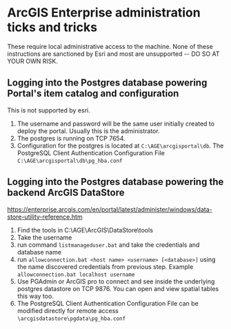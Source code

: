 # ArcGIS Enterprise administration ticks and tricks

These require local administrative access to the machine. None of these instructions are sanctioned by Esri and most are unsupported -- DO SO AT YOUR OWN RISK. 

## Logging into the Postgres database powering Portal's item catalog and configuration

This is not supported by esri. 

1. The username and password will be the same user initially created to deploy the portal. Usually this is the administrator. 
2. The postgres is running on TCP 7654. 
3. Configuration for the postgres is located at `C:\AGE\arcgisportal\db`. The PostgreSQL Client Authentication Configuration File `C:\AGE\arcgisportal\db\pg_hba.conf`

## Logging into the Postgres database powering the backend ArcGIS DataStore

https://enterprise.arcgis.com/en/portal/latest/administer/windows/data-store-utility-reference.htm

1. Find the tools in C:\AGE\ArcGIS\DataStore\tools
2. Take the username
3. run command `listmanageduser.bat` and take the credentials and database name
4. run `allowconnection.bat <host name> <username> [<database>]` using the name discovered credentials from previous step. Example `allowconnection.bat localhost username`
5. Use PGAdmin or ArcGIS pro to connect and see inside the underlying postgres datastore on TCP 9876. You can open and view spatial tables this way too. 
6. The PostgreSQL Client Authentication Configuration File can be modified directly for remote access `\arcgisdatastore\pgdata\pg_hba.conf`

